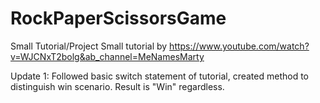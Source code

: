 # RockPaperScissorsGame
 Small Tutorial/Project
Small tutorial by https://www.youtube.com/watch?v=WJCNxT2bolg&ab_channel=MeNamesMarty

Update 1: 
Followed basic switch statement of tutorial, created method to distinguish win scenario. 
Result is "Win" regardless. 